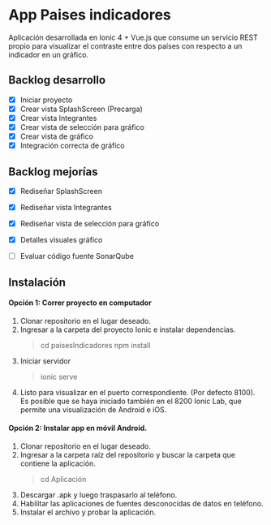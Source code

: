 # App Paises indicadores
Aplicación desarrollada en Ionic 4 + Vue.js que consume un servicio REST propio para visualizar el contraste entre dos países con respecto a un indicador en un gráfico.

## Backlog desarrollo
- [X] Iniciar proyecto
- [X] Crear vista SplashScreen (Precarga)
- [X] Crear vista Integrantes
- [X] Crear vista de selección para gráfico
- [X] Crear vista de gráfico
- [X] Integración correcta de gráfico

## Backlog mejorías
- [X] Rediseñar SplashScreen
- [X] Rediseñar vista Integrantes
- [X] Rediseñar vista de selección para gráfico
- [X] Detalles visuales gráfico
- [ ] Evaluar código fuente SonarQube


## Instalación

#### Opción 1: Correr proyecto en computador
1. Clonar repositorio en el lugar deseado.
2. Ingresar a la carpeta del proyecto Ionic e instalar dependencias.
	> cd paisesIndicadores
	npm install
3. Iniciar servidor
	> ionic serve
4. Listo para visualizar en el puerto correspondiente. (Por defecto 8100). Es posible que se haya iniciado también en el 8200 Ionic Lab, que permite una visualización de Android e iOS.

#### Opción 2: Instalar app en móvil Android.
1. Clonar repositorio en el lugar deseado.
2. Ingresar a la carpeta raíz del repositorio y buscar la carpeta que contiene la aplicación.
	> cd Aplicación
3. Descargar .apk y luego traspasarlo al teléfono.
4. Habilitar las aplicaciones de fuentes desconocidas de datos en teléfono.
5. Instalar el archivo y probar la aplicación.
	
